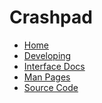 <!--
Copyright 2016 The Crashpad Authors

Licensed under the Apache License, Version 2.0 (the "License");
you may not use this file except in compliance with the License.
You may obtain a copy of the License at

    http://www.apache.org/licenses/LICENSE-2.0

Unless required by applicable law or agreed to in writing, software
distributed under the License is distributed on an "AS IS" BASIS,
WITHOUT WARRANTIES OR CONDITIONS OF ANY KIND, either express or implied.
See the License for the specific language governing permissions and
limitations under the License.
-->

# Crashpad

 * [Home][home]
 * [Developing](/doc/developing.md)
 * [Interface Docs](https://crashpad.chromium.org/doxygen/)
 * [Man Pages](/doc/man.md)
 * [Source Code](https://chromium.googlesource.com/crashpad/crashpad/)

[home]: /README.md
